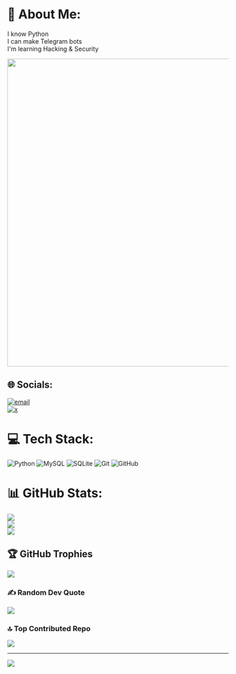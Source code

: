 # 💫 About Me:
I know Python<br>I can make Telegram bots<br>I'm learning Hacking & Security

<div id="header" align="center">
  <img src="https://media4.giphy.com/media/v1.Y2lkPTc5MGI3NjExeDc2d3oxcmg0ZGdhdzVoOGpmb3Zjc3JrYnk1Y3NlZzhiZGoycjB6byZlcD12MV9pbnRlcm5hbF9naWZfYnlfaWQmY3Q9Zw/Npdl9kOaKFJHuRCBGx/giphy.gif" width="700"/>
</div>

## 🌐 Socials:
[![email](https://img.shields.io/badge/Email-D14836?logo=gmail&logoColor=white)](mailto:Mohammadtahafarashi@gmail.com)  
[![x](https://img.shields.io/badge/X-1DA1F2?style=for-the-badge&logo=x&logoColor=white)](https://x.com/TahaFarashi)  

# 💻 Tech Stack:
![Python](https://img.shields.io/badge/python-3670A0?style=for-the-badge&logo=python&logoColor=ffdd54) ![MySQL](https://img.shields.io/badge/mysql-4479A1.svg?style=for-the-badge&logo=mysql&logoColor=white) ![SQLite](https://img.shields.io/badge/sqlite-%2307405e.svg?style=for-the-badge&logo=sqlite&logoColor=white) ![Git](https://img.shields.io/badge/git-%23F05033.svg?style=for-the-badge&logo=git&logoColor=white) ![GitHub](https://img.shields.io/badge/github-%23121011.svg?style=for-the-badge&logo=github&logoColor=white)

# 📊 GitHub Stats:
![](https://github-readme-stats.vercel.app/api?username=TahaFarashi&theme=dark&hide_border=false&include_all_commits=false&count_private=false)<br/>
![](https://nirzak-streak-stats.vercel.app/?user=TahaFarashi&theme=dark&hide_border=false)<br/>
![](https://github-readme-stats.vercel.app/api/top-langs/?username=TahaFarashi&theme=dark&hide_border=false&include_all_commits=false&count_private=false&layout=compact)

## 🏆 GitHub Trophies
![](https://github-profile-trophy.vercel.app/?username=TahaFarashi&theme=radical&no-frame=false&no-bg=true&margin-w=4)

### ✍️ Random Dev Quote
![](https://quotes-github-readme.vercel.app/api?type=horizontal&theme=radical)

### 🔝 Top Contributed Repo
![](https://github-contributor-stats.vercel.app/api?username=TahaFarashi&limit=5&theme=dark&combine_all_yearly_contributions=true)

---
[![](https://visitcount.itsvg.in/api?id=TahaFarashi&icon=0&color=0)](https://visitcount.itsvg.in)

<!-- Proudly created with GPRM ( https://gprm.itsvg.in ) -->
